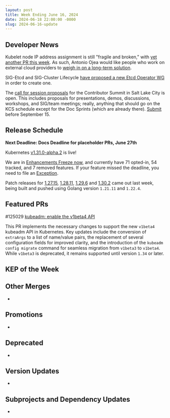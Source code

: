 ```yaml
---
layout: post
title: Week Ending June 16, 2024
date: 2024-06-18 22:00:00 -0000
slug: 2024-06-16-update
---
```


## Developer News

Kubelet node IP address assignment is still "fragile and broken," with [yet another PR this week](https://github.com/kubernetes/kubernetes/pull/125337).  As such, Antonio Ojea would like people who work on external cloud providers to [weigh in on a long-term solution](https://docs.google.com/document/d/1mqdVLQHIYjrzjy8Hq-FMysthHRL7ht0guk2uWI0FxKM/edit#heading=h.97ewrhxwu05m).

SIG-Etcd and SIG-Cluster Lifecycle [have proposed a new Etcd Operator WG](https://groups.google.com/a/kubernetes.io/g/dev/c/L1TgHxIkW_o) in order to create one.

The [call for session proposals](https://www.kubernetes.dev/events/2024/kcsna/schedule/) for the Contributor Summit in Salt Lake City is open.  This includes proposals for presentations, demos, discussions, workshops, and SIG/team meetings; really, anything that should go on the KCS schedule except for the Doc Sprints (which are already there).  [Submit](https://forms.gle/JFPpZ2AnCRRhbwQ6A) before September 15. 

## Release Schedule

**Next Deadline: Docs Deadline for placeholder PRs, June 27th**

Kubernetes [v1.31.0-alpha.2](https://groups.google.com/a/kubernetes.io/g/dev/c/QoRj4c-usUc/m/l36Xh7slCQAJ) is live!

We are in [Enhancements Freeze now](https://groups.google.com/a/kubernetes.io/g/dev/c/38x8HDGzjkA/m/jK_zAwMVAgAJ), and currently have 71 opted-in, 54 tracked, and 7 removed features. If your feature missed the deadline, you need to file an [Exception](https://github.com/kubernetes/sig-release/blob/master/releases/EXCEPTIONS.md).

Patch releases for [1.27.15](https://github.com/kubernetes/kubernetes/blob/master/CHANGELOG/CHANGELOG-1.27.md), [1.28.11](https://github.com/kubernetes/kubernetes/blob/master/CHANGELOG/CHANGELOG-1.28.md), [1.29.6](https://github.com/kubernetes/kubernetes/blob/master/CHANGELOG/CHANGELOG-1.29.md) and [1.30.2](https://github.com/kubernetes/kubernetes/blob/master/CHANGELOG/CHANGELOG-1.30.md) came out last week, being built and pushed using Golang version `1.21.11` and `1.22.4`.

## Featured PRs

#125029 [kubeadm: enable the v1beta4 API](https://github.com/kubernetes/kubernetes/pull/125029) 

This PR implements the necessary changes to support the new `v1beta4` kubeadm API in Kubernetes. Key updates include the conversion of `extraArgs` to a list of name/value pairs, the replacement of several configuration fields for improved clarity, and the introduction of the `kubeadm config migrate` command for seamless migration from `v1beta3` to `v1beta4`. While `v1beta3` is deprecated, it remains supported until version `1.34` or later.

## KEP of the Week


## Other Merges

*

## Promotions

*

## Deprecated

*

## Version Updates

*

## Subprojects and Dependency Updates

*

